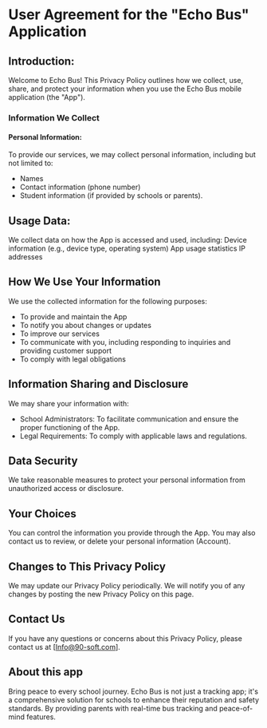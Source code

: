 # User Agreement for the "Echo Bus" Application


## Introduction:
Welcome to Echo Bus! This Privacy Policy outlines how we collect, use, share, and protect your information when you use the Echo Bus mobile application (the "App").

### Information We Collect
#### Personal Information:
To provide our services, we may collect personal information, including but not limited to:
- Names
- Contact information (phone number)
- Student information (if provided by schools or parents).

## Usage Data:
We collect data on how the App is accessed and used, including:
Device information (e.g., device type, operating system)
App usage statistics
IP addresses
## How We Use Your Information
We use the collected information for the following purposes:
- To provide and maintain the App
- To notify you about changes or updates
- To improve our services
- To communicate with you, including responding to inquiries and providing customer support
- To comply with legal obligations
## Information Sharing and Disclosure
We may share your information with:
- School Administrators: To facilitate communication and ensure the proper functioning of the App.
- Legal Requirements: To comply with applicable laws and regulations.
## Data Security
We take reasonable measures to protect your personal information from unauthorized access or disclosure.

## Your Choices
You can control the information you provide through the App. You may also contact us to review, or delete your personal information (Account).

## Changes to This Privacy Policy
We may update our Privacy Policy periodically. We will notify you of any changes by posting the new Privacy Policy on this page.

## Contact Us
If you have any questions or concerns about this Privacy Policy, please contact us at [Info@90-soft.com].


## About this app
Bring peace to every school journey.
Echo Bus is not just a tracking app; it's a comprehensive solution for schools to enhance their reputation and safety standards. By providing parents with real-time bus tracking and peace-of-mind features.
